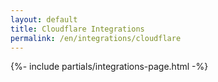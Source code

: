 ```yaml
---
layout: default
title: Cloudflare Integrations
permalink: /en/integrations/cloudflare
---
```



{%- include partials/integrations-page.html -%}

